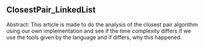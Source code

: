## ClosestPair_LinkedList

Abstract:
This article is made to do the analysis of the closest pair algorithm using our own implementation and see if the time complexity differs if we use the tools given by the language and if differs, why this happened.
